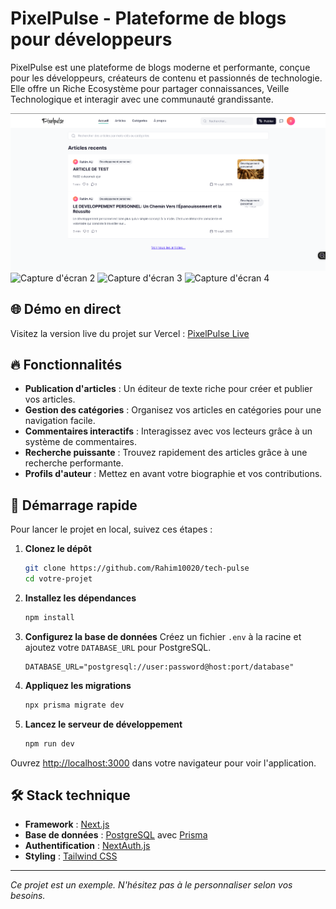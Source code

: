 # PixelPulse - Plateforme de blogs pour développeurs

PixelPulse est une plateforme de blogs moderne et performante, conçue pour les développeurs, créateurs de contenu et passionnés de technologie. Elle offre un Riche Ecosystème pour partager connaissances, Veille Technologique et interagir avec une communauté grandissante.

![Capture d'écran 1](./public/acceuil.png)
![Capture d'écran 2](placeholder_screenshot_2.png)
![Capture d'écran 3](placeholder_screenshot_3.png)
![Capture d'écran 4](placeholder_screenshot_4.png)
## 🌐 Démo en direct

Visitez la version live du projet sur Vercel : [PixelPulse Live](https://pixelpulse-blog.vercel.app/)


## 🔥 Fonctionnalités

*   **Publication d'articles** : Un éditeur de texte riche pour créer et publier vos articles.
*   **Gestion des catégories** : Organisez vos articles en catégories pour une navigation facile.
*   **Commentaires interactifs** : Interagissez avec vos lecteurs grâce à un système de commentaires.
*   **Recherche puissante** : Trouvez rapidement des articles grâce à une recherche performante.
*   **Profils d'auteur** : Mettez en avant votre biographie et vos contributions.

## 🚀 Démarrage rapide

Pour lancer le projet en local, suivez ces étapes :

1.  **Clonez le dépôt**
    ```bash
    git clone https://github.com/Rahim10020/tech-pulse
    cd votre-projet
    ```

2.  **Installez les dépendances**
    ```bash
    npm install
    ```

3.  **Configurez la base de données**
    Créez un fichier `.env` à la racine et ajoutez votre `DATABASE_URL` pour PostgreSQL.
    ```
    DATABASE_URL="postgresql://user:password@host:port/database"
    ```

4.  **Appliquez les migrations**
    ```bash
    npx prisma migrate dev
    ```

5.  **Lancez le serveur de développement**
    ```bash
    npm run dev
    ```

Ouvrez [http://localhost:3000](http://localhost:3000) dans votre navigateur pour voir l'application.

## 🛠️ Stack technique

*   **Framework** : [Next.js](https://nextjs.org/)
*   **Base de données** : [PostgreSQL](https://www.postgresql.org/) avec [Prisma](https://www.prisma.io/)
*   **Authentification** : [NextAuth.js](https://next-auth.js.org/)
*   **Styling** : [Tailwind CSS](https://tailwindcss.com/)

---

*Ce projet est un exemple. N'hésitez pas à le personnaliser selon vos besoins.*
